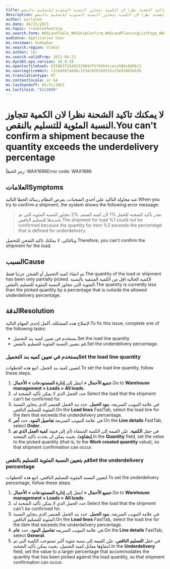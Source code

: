 ```yaml
---
title: لا يمكنك تاكيد الشحنة نظرا لان الكمية تتجاوز النسبة المئوية للتسليم بالنقص.
description: لا يمكنك تاكيد الشحنة نظرا لان الكمية تتجاوز النسبة المئوية للتسليم بالنقص.
author: perlynne
ms.date: 04/21/2021
ms.topic: troubleshooting
ms.search.form: WHSLoadTable_WHSShipConfirm,WHSLoadPlanningListPage_WHSShipConfirm,WHSLoadPlanningWorkbench_WHSShipConfirm,WHSTransportLoad_WHSShipConfirm,WHSShipPlanningListPage_WHSShipConfirm,WHSShipmentDetails_WHSShipConfirm,WHSWorkTable_WHSShipConfirm,WHSWorkTableListPage_WHSShipConfirm,Dialog_WHSOutboundShipConfirmController_WHSOutboundShipConfirm,WHSContainerCloseDiag_WHSShipConfirm
audience: Application User
ms.reviewer: kamaybac
ms.search.region: Global
ms.author: lbc
ms.search.validFrom: 2021-04-21
ms.dyn365.ops.version: 10.0.18
ms.openlocfilehash: 625003731485329b93f5f9454ccece580c889613
ms.sourcegitcommit: c2c6d687a89bc1534c029109315c23e92865b63b
ms.translationtype: HT
ms.contentlocale: ar-SA
ms.lasthandoff: 05/31/2021
ms.locfileid: "6123809"
---
```

# <a name="you-cant-confirm-a-shipment-because-the-quantity-exceeds-the-underdelivery-percentage"></a><span data-ttu-id="e3968-103">لا يمكنك تاكيد الشحنة نظرا لان الكمية تتجاوز النسبة المئوية للتسليم بالنقص.</span><span class="sxs-lookup"><span data-stu-id="e3968-103">You can't confirm a shipment because the quantity exceeds the underdelivery percentage</span></span>

<span data-ttu-id="e3968-104">رمز الخطأ: WAX1686</span><span class="sxs-lookup"><span data-stu-id="e3968-104">Error code: WAX1686</span></span>

## <a name="symptoms"></a><span data-ttu-id="e3968-105">العلامات</span><span class="sxs-lookup"><span data-stu-id="e3968-105">Symptoms</span></span>

<span data-ttu-id="e3968-106">عند محاولة التاكيد علي أحدي الشحنات، يعرض النظام رسالة الخطا التالية:</span><span class="sxs-lookup"><span data-stu-id="e3968-106">When you try to confirm a shipment, the system shows the following error message:</span></span>

> <span data-ttu-id="e3968-107">تعذر تأكيد الشحنة للحمل %1 لأن كميه الصنف %2 تتجاوز النسبة المئوية التي تم تحديدها للتسليم الناقص.</span><span class="sxs-lookup"><span data-stu-id="e3968-107">The shipment for load %1 could not be confirmed because the quantity for item %2 exceeds the percentage that is defined for underdelivery.</span></span>

<span data-ttu-id="e3968-108">وبالتالي، لا يمكنك تاكيد الشحن للتحميل.</span><span class="sxs-lookup"><span data-stu-id="e3968-108">Therefore, you can't confirm the shipment for the load.</span></span>

## <a name="cause"></a><span data-ttu-id="e3968-109">السبب</span><span class="sxs-lookup"><span data-stu-id="e3968-109">Cause</span></span>

<span data-ttu-id="e3968-110">تم انتقاء كميه التحميل أو الشحن جزئيا فقط.</span><span class="sxs-lookup"><span data-stu-id="e3968-110">The quantity of the load or shipment has been only partially picked.</span></span> <span data-ttu-id="e3968-111">الكمية الحالية اقل من الكمية المنتقية بالنسبة المئوية التي تتجاوز النسبة المئوية للتسليم بالنقص.</span><span class="sxs-lookup"><span data-stu-id="e3968-111">The quantity is currently less than the picked quantity by a percentage that is outside the allowed underdelivery percentage.</span></span>

## <a name="resolution"></a><span data-ttu-id="e3968-112">الدقة</span><span class="sxs-lookup"><span data-stu-id="e3968-112">Resolution</span></span>

<span data-ttu-id="e3968-113">لإصلاح هذه المشكلة، أكمل إحدى المهام التالية:</span><span class="sxs-lookup"><span data-stu-id="e3968-113">To fix this issue, complete one of the following tasks:</span></span>

- <span data-ttu-id="e3968-114">يستخدم في تعيين كميه بند التحميل.</span><span class="sxs-lookup"><span data-stu-id="e3968-114">Set the load line quantity.</span></span>
- <span data-ttu-id="e3968-115">قم بتعيين النسبة المئوية للتسليم بالنقص.</span><span class="sxs-lookup"><span data-stu-id="e3968-115">Set the underdelivery percentage.</span></span>

### <a name="set-the-load-line-quantity"></a><span data-ttu-id="e3968-116">يستخدم في تعيين كميه بند التحميل</span><span class="sxs-lookup"><span data-stu-id="e3968-116">Set the load line quantity</span></span>

<span data-ttu-id="e3968-117">لتعيين كمية بند الحمل، اتبع هذه الخطوات.</span><span class="sxs-lookup"><span data-stu-id="e3968-117">To set the load line quantity, follow these steps.</span></span>

1. <span data-ttu-id="e3968-118">انتقل إلى **إدارة المستودعات \> الأحمال‏‎ \> جميع الأحمال‏‎**.</span><span class="sxs-lookup"><span data-stu-id="e3968-118">Go to **Warehouse management \> Loads \> All loads**.</span></span>
1. <span data-ttu-id="e3968-119">حدد الحمل الذي لا يمكن تأكيد الشحنة له.</span><span class="sxs-lookup"><span data-stu-id="e3968-119">Select the load that the shipment can't be confirmed for.</span></span>
1. <span data-ttu-id="e3968-120">في علامة التبويب السريعة، **بنود الحمل**، حدد بند الحمل للعنصر الذي يتجاوز النسبة المئوية للتسليم الناقص.</span><span class="sxs-lookup"><span data-stu-id="e3968-120">On the **Load lines** FastTab, select the load line for the item that exceeds the underdelivery percentage.</span></span>
1. <span data-ttu-id="e3968-121">في علامة التبويب السريعة **تفاصيل البنود**، حدد **أمر**.</span><span class="sxs-lookup"><span data-stu-id="e3968-121">On the **Line details** FastTab, select **Order**.</span></span>
1. <span data-ttu-id="e3968-122">في حقل **الكمية**، عيّن القيمة إلى الكمية المنتقاة (أي إلى قيمة **كمية العمل الذي تم إنشاؤه**)، بحيث يمكن أن يحدث تأكيد الشحنة.</span><span class="sxs-lookup"><span data-stu-id="e3968-122">In the **Quantity** field, set the value to the picked quantity (that is, to the **Work created quantity** value), so that shipment confirmation can occur.</span></span>

### <a name="set-the-underdelivery-percentage"></a><span data-ttu-id="e3968-123">قم بتعيين النسبة المئوية للتسليم بالنقص</span><span class="sxs-lookup"><span data-stu-id="e3968-123">Set the underdelivery percentage</span></span>

<span data-ttu-id="e3968-124">لتعيين النسبة المئوية للتسليم الناقص، اتبع هذه الخطوات.</span><span class="sxs-lookup"><span data-stu-id="e3968-124">To set the underdelivery percentage, follow these steps.</span></span>

1. <span data-ttu-id="e3968-125">انتقل إلى **إدارة المستودعات \> الأحمال‏‎ \> جميع الأحمال‏‎**.</span><span class="sxs-lookup"><span data-stu-id="e3968-125">Go to **Warehouse management \> Loads \> All loads**.</span></span>
1. <span data-ttu-id="e3968-126">حدد الحمل الذي لا يمكن تأكيد الشحنة له.</span><span class="sxs-lookup"><span data-stu-id="e3968-126">Select the load that the shipment can't be confirmed for.</span></span>
1. <span data-ttu-id="e3968-127">في علامة التبويب السريعة، **بنود الحمل**، حدد بند الحمل للعنصر الذي يتجاوز النسبة المئوية للتسليم الناقص.</span><span class="sxs-lookup"><span data-stu-id="e3968-127">On the **Load lines** FastTab, select the load line for the item that exceeds the underdelivery percentage.</span></span>
1. <span data-ttu-id="e3968-128">في علامة التبويب السريعة **تفاصيل البنود**، حدد **عام**.</span><span class="sxs-lookup"><span data-stu-id="e3968-128">On the **Line details** FastTab, select **General**.</span></span>
1. <span data-ttu-id="e3968-129">في حقل **التسليم الناقص**، عيّن القيمة إلى نسبة مئوية أكبر تستوعب الكمية التي تم انتقاؤها مقابل كمية التحميل، بحيث يمكن تأكيد الشحنة.</span><span class="sxs-lookup"><span data-stu-id="e3968-129">In the **Underdelivery** field, set the value to a larger percentage that accommodates the quantity that has been picked against the load quantity, so that shipment confirmation can occur.</span></span>
